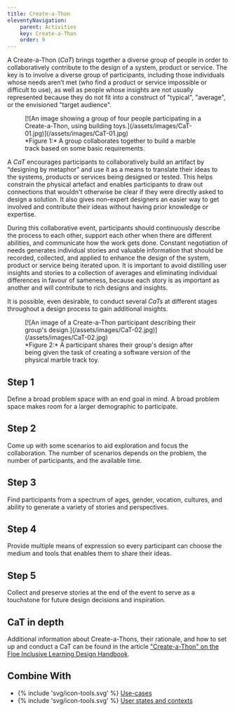 ```yaml
---
title: Create-a-Thon
eleventyNavigation:
    parent: Activities
    key: Create-a-Thon
    order: 9
---
```


A Create-a-Thon (_CaT_) brings together a diverse group of people in order to collaboratively contribute to the design
of a system, product or service. The key is to involve a diverse group of participants, including those individuals
whose needs aren’t met (who find a product or service impossible or difficult to use), as well as people whose insights
are not usually represented because they do not fit into a construct of "typical", "average", or the envisioned "target
audience".

<figure>
[![An image showing a group of four people participating in a Create-a-Thon, using building
toys.](/assets/images/CaT-01.jpg)](/assets/images/CaT-01.jpg)
<figcaption>
*Figure 1:* A group collaborates together to build a marble track based on some basic requirements.</figcaption>
</figure>

A _CaT_ encourages participants to collaboratively build an artifact by “designing by metaphor” and use it as a means to
translate their ideas to the systems, products or services being designed or tested. This helps constrain the physical
artefact and enables participants to draw out connections that wouldn't otherwise be clear if they were directly asked
to design a solution. It also gives non-expert designers an easier way to get involved and contribute their ideas
without having prior knowledge or expertise.

During this collaborative event, participants should continuously describe the process to each other, support each other
when there are different abilities, and communicate how the work gets done. Constant negotiation of needs generates
individual stories and valuable information that should be recorded, collected, and applied to enhance the design of the
system, product or service being iterated upon. It is important to avoid distilling user insights and stories to a
collection of averages and eliminating individual differences in favour of sameness, because each story is as important
as another and will contribute to rich designs and insights.

It is possible, even desirable, to conduct several _CaTs_ at different stages throughout a design process to gain
additional insights.

<figure>
[![An image of a Create-a-Thon participant describing their group's
design.](/assets/images/CaT-02.jpg)](/assets/images/CaT-02.jpg)
<figcaption>
*Figure 2:* A participant shares their group's design after being given the task of creating a software version of the
physical marble track toy.</figcaption>
</figure>

## Step 1

Define a broad problem space with an end goal in mind. A broad problem space makes room for a larger demographic to
participate.

## Step 2

Come up with some scenarios to aid exploration and focus the collaboration. The number of scenarios depends on the
problem, the number of participants, and the available time.

## Step 3

Find participants from a spectrum of ages, gender, vocation, cultures, and ability to generate a variety of stories and
perspectives.

## Step 4

Provide multiple means of expression so every participant can choose the medium and tools that enables them to share
their ideas.

## Step 5

Collect and preserve stories at the end of the event to serve as a touchstone for future design decisions and
inspiration.

## CaT in depth

Additional information about Create-a-Thons, their rationale, and how to set up and conduct a CaT can be found in the
article ["Create-a-Thon" on the Floe Inclusive Learning Design
Handbook](https://handbook.floeproject.org/Create-a-Thon.html).

## Combine With

* {% include 'svg/icon-tools.svg' %} [Use-cases](/tools/UseCases.html)
* {% include 'svg/icon-tools.svg' %} [User states and contexts](/tools/UserStatesAndContexts.html)
